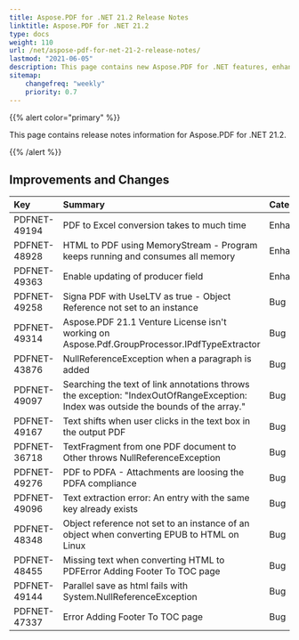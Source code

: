 ```yaml
---
title: Aspose.PDF for .NET 21.2 Release Notes
linktitle: Aspose.PDF for .NET 21.2
type: docs
weight: 110
url: /net/aspose-pdf-for-net-21-2-release-notes/
lastmod: "2021-06-05"
description: This page contains new Aspose.PDF for .NET features, enhancement, and bug fixes in 2021, version 21.2.
sitemap:
    changefreq: "weekly"
    priority: 0.7
---
```


{{% alert color="primary" %}}

This page contains release notes information for Aspose.PDF for .NET 21.2.

{{% /alert %}}

## Improvements and Changes

|**Key**|**Summary**|**Category**|
| :- | :- | :- |
|PDFNET-49194|PDF to Excel conversion takes to much time|Enhancement|
|PDFNET-48928|HTML to PDF using MemoryStream - Program keeps running and consumes all memory|Enhancement|
|PDFNET-49363|Enable updating of producer field|Enhancement|
|PDFNET-49258|Signa PDF with UseLTV as true - Object Reference not set to an instance|Bug|
|PDFNET-49314|Aspose.PDF 21.1 Venture License isn't working on Aspose.Pdf.GroupProcessor.IPdfTypeExtractor|Bug|
|PDFNET-43876|NullReferenceException when a paragraph is added|Bug|
|PDFNET-49097|Searching the text of link annotations throws the exception: "IndexOutOfRangeException: Index was outside the bounds of the array."|Bug|
|PDFNET-49167|Text shifts when user clicks in the text box in the output PDF|Bug|
|PDFNET-36718|TextFragment from one PDF document to Other throws NullReferenceException|Bug|
|PDFNET-49276|PDF to PDFA - Attachments are loosing the PDFA compliance|Bug|
|PDFNET-49096|Text extraction error: An entry with the same key already exists|Bug|
|PDFNET-48348|Object reference not set to an instance of an object when converting EPUB to HTML on Linux|Bug|
|PDFNET-48455|Missing text when converting HTML to PDFError Adding Footer To TOC page|Bug|
|PDFNET-49144|Parallel save as html fails with System.NullReferenceException|Bug|
|PDFNET-47337|Error Adding Footer To TOC page|Bug|


